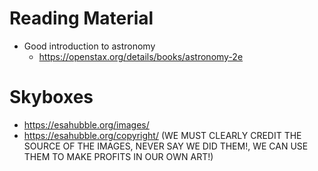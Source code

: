 # Reading Material

-   Good introduction to astronomy
    -   https://openstax.org/details/books/astronomy-2e

# Skyboxes

-   https://esahubble.org/images/
-   https://esahubble.org/copyright/ (WE MUST CLEARLY CREDIT THE SOURCE OF THE IMAGES, NEVER SAY WE DID THEM!, WE CAN USE THEM TO MAKE PROFITS IN OUR OWN ART!)

